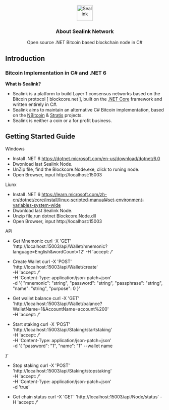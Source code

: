 
<p align="center">
  <p align="center">
    <img src="https://sealink.network/img/logo.png" height="50" alt="Sealink" />
  </p>
  <h3 align="center">
    About Sealink Network
  </h3>
  <p align="center">
    Open source .NET Bitcoin based blockchain node in C# 
  </p>
</p>


Introduction
----------------------------

### Bitcoin Implementation in C# and .NET 6

**What is Sealink?**

- Sealink is a platform to build Layer 1 consensus networks based on the Bitcoin protocol [ blockcore.net ], built on the [.NET Core](https://dotnet.github.io/) framework and written entirely in C#. 
- Sealink aims to maintain an alternative C# Bitcoin implementation, based on the [NBitcoin](https://github.com/MetacoSA/NBitcoin) & [Stratis](https://github.com/stratisproject/StratisBitcoinFullNode) projects.
- Sealink is neither a coin or a for profit business.

Getting Started Guide
-----------
Windows
- Install .NET 6 https://dotnet.microsoft.com/en-us/download/dotnet/6.0
- Dwonload last Sealink Node. 
- UnZip file, find the Blockcore.Node.exe, click to runing node.
- Open Browser, input http://localhost:15003

Liunx
- Install .NET 6 https://learn.microsoft.com/zh-cn/dotnet/core/install/linux-scripted-manual#set-environment-variables-system-wide
- Dwonload last Sealink Node.
- Unzip file,run dotnet Blockcore.Node.dll
- Open Browser, input http://localhost:15003

API
- Get Mnemonic
  curl -X 'GET' 'http://localhost:15003/api/Wallet/mnemonic?language=English&wordCount=12' -H 'accept: */*'
  
- Create Wallet
  curl -X 'POST' \
  'http://localhost:15003/api/Wallet/create' \
  -H 'accept: */*' \
  -H 'Content-Type: application/json-patch+json' \
  -d '{
  "mnemonic": "string",
  "password": "string",
  "passphrase": "string",
  "name": "string",
  "purpose": 0
}'

- Get wallet balance
curl -X 'GET' \
  'http://localhost:15003/api/Wallet/balance?WalletName=1&AccountName=account%200' \
  -H 'accept: */*'

- Start staking
  curl -X 'POST' \
  'http://localhost:15003/api/Staking/startstaking' \
  -H 'accept: */*' \
  -H 'Content-Type: application/json-patch+json' \
  -d '{
  "password": "1",
  "name": "1" --wallet name

}'

- Stop staking
  curl -X 'POST' \
  'http://localhost:15003/api/Staking/stopstaking' \
  -H 'accept: */*' \
  -H 'Content-Type: application/json-patch+json' \
  -d 'true'

- Get chain status
  curl -X 'GET' 'http://localhost:15003/api/Node/status' -H 'accept: */*'
